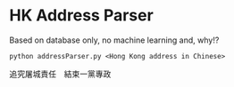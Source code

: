 # HK Address Parser

Based on database only, no machine learning and, why!?

`python addressParser.py <Hong Kong address in Chinese>`

追究屠城責任　結束一黨專政